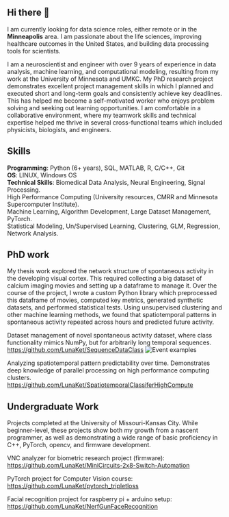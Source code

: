 ## Hi there 👋

I am currently looking for data science roles, either remote or in the **Minneapolis** area. I am passionate about the life sciences, improving healthcare outcomes in the United States, and building data processing tools for scientists.

I am a neuroscientist and engineer with over 9 years of experience in data analysis, machine learning, and computational modeling, resulting from my work at the University of Minnesota and UMKC. My PhD research project demonstrates excellent project management skills in which I planned and executed short and long-term goals and consistently achieve key deadlines. This has helped me become a self-motivated worker who enjoys problem solving and seeking out learning opportunities. I am comfortable in a collaborative environment, where my teamwork skills and technical expertise helped me thrive in several cross-functional teams which included physicists, biologists, and engineers. 

## Skills
**Programming**: Python (6+ years), SQL, MATLAB, R, C/C++, Git  
**OS**: LINUX, Windows OS  
**Technical Skills**: Biomedical Data Analysis, Neural Engineering, Signal Processing.  
High Performance Computing (University resources, CMRR and Minnesota Supercomputer Institute).  
Machine Learning, Algorithm Development, Large Dataset Management, PyTorch.  
Statistical Modeling, Un/Supervised Learning, Clustering, GLM, Regression, Network Analysis.  

## PhD work
My thesis work explored the network structure of spontaneous activity in the developing visual cortex. This required collecting a big dataset of calcium imaging movies and setting up a dataframe to manage it. Over the course of the project, I wrote a custom Python library which preprocessed this dataframe of movies, computed key metrics, generated synthetic datasets, and performed statistical tests. Using unsupervised clustering and other machine learning methods, we found that spatiotemporal patterns in spontaneous activity repeated across hours and predicted future activity.

Dataset management of novel spontaneous activity dataset, where class functionality mimics NumPy, but for arbitrarily long temporal sequences.  
https://github.com/LunaKet/SequenceDataClass  ![Event examples](/imgs/events.png)

Analyzing spatiotemporal pattern predictability over time. Demonstrates deep knowledge of parallel processing on high performance computing clusters.  
https://github.com/LunaKet/SpatiotemporalClassiferHighCompute

## Undergraduate Work
Projects completed at the University of Missouri-Kansas City. While beginner-level, these projects show both my growth from a nascent programmer, as well as demonstrating a wide range of basic proficiency in C++, PyTorch, opencv, and firmware development.

VNC analyzer for biometric research project (firmware):  
https://github.com/LunaKet/MiniCircuits-2x8-Switch-Automation

PyTorch project for Computer Vision course:  
https://github.com/LunaKet/pytorch_tripletloss

Facial recognition project for raspberry pi + arduino setup:  
https://github.com/LunaKet/NerfGunFaceRecognition

<!--
**LunaKet/LunaKet** is a ✨ _special_ ✨ repository because its `README.md` (this file) appears on your GitHub profile.

Here are some ideas to get you started:

- 🔭 I’m currently working on ...
- 🌱 I’m currently learning ...
- 👯 I’m looking to collaborate on ...
- 🤔 I’m looking for help with ...
- 💬 Ask me about ...
- 📫 How to reach me: ...
- 😄 Pronouns: ...
- ⚡ Fun fact: ...
-->
